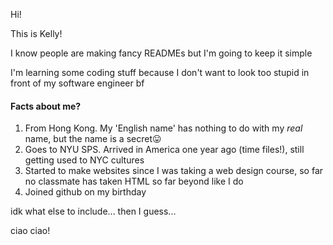 <p>Hi!</p>
<p>This is Kelly!</p>
<p>I know people are making fancy READMEs but I'm going to keep it simple</p>
<p>I'm learning some coding stuff because I don't want to look too stupid in front of my software engineer bf</p>

<h4>Facts about me?</h4>
<ol>
  <li>From Hong Kong. My 'English name' has nothing to do with my <i>real</i> name, but the name is a secret😛</li>
  <li>Goes to NYU SPS. Arrived in America one year ago (time files!), still getting used to NYC cultures</li>
  <li>Started to make websites since I was taking a web design course, so far no classmate has taken HTML so far beyond like I do</li>
  <li>Joined github on my birthday</li>
</ol>
<p>idk what else to include... then I guess...</p>
<p>ciao ciao!</p>
